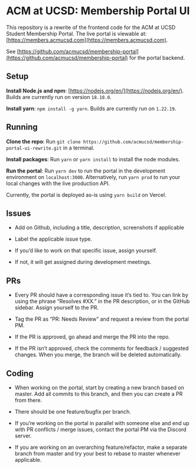 # ACM at UCSD: Membership Portal UI

This repository is a rewrite of the frontend code for the ACM at UCSD Student Membership Portal. The
live portal is viewable at: [https://members.acmucsd.com](https://members.acmucsd.com).

See [https://github.com/acmucsd/membership-portal](https://github.com/acmucsd/membership-portal) for
the portal backend.

## Setup

**Install Node.js and npm**: [https://nodejs.org/en/](https://nodejs.org/en/). Builds are currently
run on version `18.10.0`.

**Install yarn**: `npm install -g yarn`. Builds are currently run on `1.22.19`.

## Running

**Clone the repo**: Run `git clone https://github.com/acmucsd/membership-portal-ui-rewrite.git` in a
terminal.

**Install packages**: Run `yarn` or `yarn install` to install the node modules.

**Run the portal**: Run `yarn dev` to run the portal in the development environment on `localhost:3000`. Alternatively, run `yarn prod` to run your local changes with the live production API.

Currently, the portal is deployed as-is using `yarn build` on Vercel.

## Issues

- Add on Github, including a title, description, screenshots if applicable

- Label the applicable issue type.

- If you’d like to work on that specific issue, assign yourself.

- If not, it will get assigned during development meetings.

## PRs

- Every PR should have a corresponding issue it’s tied to. You can link by using the phrase
  “Resolves #XX.” in the PR description, or in the GitHub sidebar. Assign yourself to the PR.

- Tag the PR as “PR: Needs Review” and request a review from the portal PM.

- If the PR is approved, go ahead and merge the PR into the repo.

- If the PR isn’t approved, check the comments for feedback / suggested changes. When you merge, the
  branch will be deleted automatically.

## Coding

- When working on the portal, start by creating a new branch based on master. Add all commits to
  this branch, and then you can create a PR from there.

- There should be one feature/bugfix per branch.

- If you’re working on the portal in parallel with someone else and end up with PR conflicts / merge
  issues, contact the portal PM via the Discord server.

- If you are working on an overarching feature/refactor, make a separate branch from master and try
  your best to rebase to master whenever applicable.
